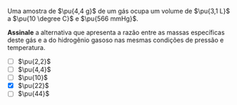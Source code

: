 Uma amostra de $\pu{4,4 g}$ de um gás ocupa um volume de $\pu{3,1 L}$ a $\pu{10 \degree C}$ e $\pu{566 mmHg}$.

**Assinale** a alternativa que apresenta a razão entre as massas específicas deste gás e a do hidrogênio gasoso nas mesmas condições de pressão e temperatura. 

- [ ] $\pu{2,2}$
- [ ] $\pu{4,4}$
- [ ] $\pu{10}$
- [x] $\pu{22}$
- [ ] $\pu{44}$  
